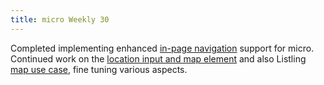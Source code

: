 ```yaml
---
title: micro Weekly 30
---
```


Completed implementing enhanced [in-page navigation](https://github.com/noyainrain/micro/issues/32)
support for micro. Continued work on the
[location input and map element](https://github.com/noyainrain/micro/issues/28) and also Listling
[map use case](https://github.com/noyainrain/listling/issues/28), fine tuning various aspects.

